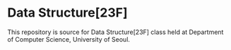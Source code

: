 # Data Structure[23F]

This repository is source for Data Structure[23F] class held at Department of Computer Science, University of Seoul.    